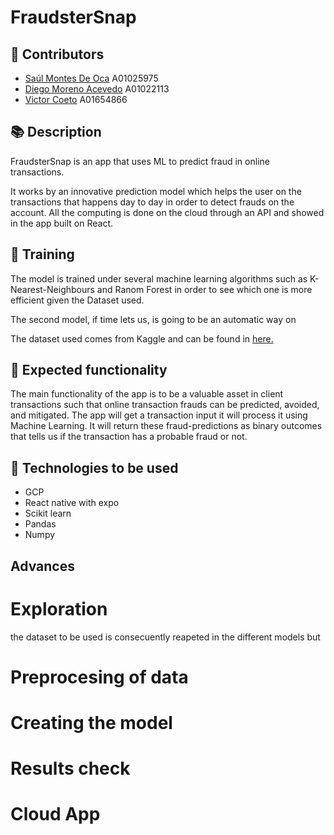 # FraudsterSnap

## 👏 Contributors
 - [Saúl Montes De Oca](https://github.com/saulmontesdeoca) A01025975
 - [Diego Moreno Acevedo](https://github.com/DiegoMA1) A01022113
 - [Victor Coeto](https://github.com/vcoeto) A01654866


## 📚 Description
FraudsterSnap is an app that uses ML to predict fraud in online transactions.

It works by an innovative prediction model which helps the user on the transactions that happens day to day in order to detect frauds on the account. All the computing is done on the cloud through an API and showed in the app built on React. 

## 🦾 Training 

The model is trained under several machine learning algorithms such as K-Nearest-Neighbours and Ranom Forest in order to see which one is more efficient given the Dataset used.  

The second model, if time lets us, is going to be an automatic way on 

The dataset used comes from Kaggle and can be found in [here.](https://www.kaggle.com/c/ieee-fraud-detection/overview)

## 🚀 Expected functionality

The main functionality of the app is to be a valuable asset in client transactions such that online transaction frauds can be predicted, avoided, and mitigated.
The app will get a transaction input it will process it using Machine Learning. It will return these fraud-predictions as binary outcomes that tells us if the transaction has a probable fraud or not. 

## 🔧 Technologies to be used

- GCP
- React native with expo
- Scikit learn
- Pandas
- Numpy

## Advances 

# Exploration
the dataset to be used is consecuently reapeted in the different models but 

# Preprocesing of data

# Creating the model

# Results check 

# Cloud App

